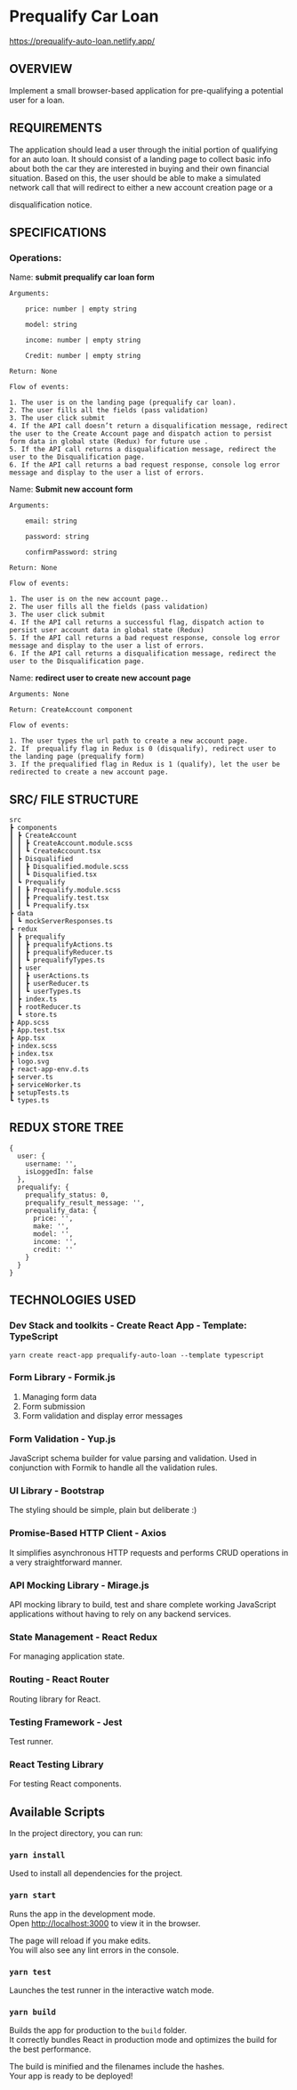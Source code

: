 # Prequalify Car Loan
https://prequalify-auto-loan.netlify.app/


## OVERVIEW

Implement a small browser-based application for pre-qualifying a potential user for a loan.


## REQUIREMENTS

The application should lead a user through the initial portion of qualifying for an auto loan. It should consist of a landing page to collect basic info about both the car they are interested in buying and their own financial situation. Based on this, the user should be able to make a simulated network call that will redirect to either a new account creation page or a 

disqualification notice.


## SPECIFICATIONS


### **Operations:**

  Name: **submit prequalify car loan form**

	Arguments:

		price: number | empty string

		model: string

		income: number | empty string

		Credit: number | empty string

	Return: None

	Flow of events: 
  
    1. The user is on the landing page (prequalify car loan).
    2. The user fills all the fields (pass validation)
    3. The user click submit 
    4. If the API call doesn’t return a disqualification message, redirect the user to the Create Account page and dispatch action to persist form data in global state (Redux) for future use .
    5. If the API call returns a disqualification message, redirect the user to the Disqualification page.
    6. If the API call returns a bad request response, console log error message and display to the user a list of errors.

Name: **Submit new account form**

	Arguments:

		email: string

		password: string

		confirmPassword: string

	Return: None

	Flow of events: 
  
    1. The user is on the new account page..
    2. The user fills all the fields (pass validation)
    3. The user click submit 
    4. If the API call returns a successful flag, dispatch action to persist user account data in global state (Redux)
    5. If the API call returns a bad request response, console log error message and display to the user a list of errors.
    6. If the API call returns a disqualification message, redirect the user to the Disqualification page.

Name: **redirect user to create new account page**

	Arguments: None

	Return: CreateAccount component

	Flow of events: 
  
    1. The user types the url path to create a new account page.
    2. If  prequalify flag in Redux is 0 (disqualify), redirect user to the landing page (prequalify form)
    3. If the prequalified flag in Redux is 1 (qualify), let the user be redirected to create a new account page.


## SRC/ FILE STRUCTURE


```
src
┣ components
┃ ┣ CreateAccount
┃ ┃ ┣ CreateAccount.module.scss
┃ ┃ ┗ CreateAccount.tsx
┃ ┣ Disqualified
┃ ┃ ┣ Disqualified.module.scss
┃ ┃ ┗ Disqualified.tsx
┃ ┗ Prequalify
┃ ┃ ┣ Prequalify.module.scss
┃ ┃ ┣ Prequalify.test.tsx
┃ ┃ ┗ Prequalify.tsx
┣ data
┃ ┗ mockServerResponses.ts
┣ redux
┃ ┣ prequalify
┃ ┃ ┣ prequalifyActions.ts
┃ ┃ ┣ prequalifyReducer.ts
┃ ┃ ┗ prequalifyTypes.ts
┃ ┣ user
┃ ┃ ┣ userActions.ts
┃ ┃ ┣ userReducer.ts
┃ ┃ ┗ userTypes.ts
┃ ┣ index.ts
┃ ┣ rootReducer.ts
┃ ┗ store.ts
┣ App.scss
┣ App.test.tsx
┣ App.tsx
┣ index.scss
┣ index.tsx
┣ logo.svg
┣ react-app-env.d.ts
┣ server.ts
┣ serviceWorker.ts
┣ setupTests.ts
┗ types.ts
```



## REDUX STORE TREE


```
{
  user: {
    username: '',
    isLoggedIn: false
  },
  prequalify: {
    prequalify_status: 0,
    prequalify_result_message: '',
    prequalify_data: {
      price: '',
      make: '',
      model: '',
      income: '',
      credit: ''
    }
  }
}
```



## TECHNOLOGIES USED


### **Dev Stack and toolkits - Create React App - Template: TypeScript**


```
yarn create react-app prequalify-auto-loan --template typescript
```



### **Form Library - Formik.js**



1. Managing form data
2. Form submission
3. Form validation and display error messages


### **Form Validation - Yup.js**

JavaScript schema builder for value parsing and validation. Used in conjunction with Formik to handle all the validation rules.


### **UI Library - Bootstrap**

The styling should be simple, plain but deliberate :)


### **Promise-Based HTTP Client - Axios**

It simplifies asynchronous HTTP requests and performs CRUD operations in a very straightforward manner.


### **API Mocking Library - Mirage.js**

API mocking library to build, test and share complete working JavaScript applications without having to rely on any backend services.


### **State Management - React Redux**

For managing application state. 


### **Routing - React Router**

Routing library for React. 


### **Testing Framework - Jest**

Test runner.


### **React Testing Library**

For testing React components.


## Available Scripts


In the project directory, you can run:

### `yarn install`

Used to install all dependencies for the project.

### `yarn start`

Runs the app in the development mode.<br />
Open [http://localhost:3000](http://localhost:3000) to view it in the browser.

The page will reload if you make edits.<br />
You will also see any lint errors in the console.

### `yarn test`

Launches the test runner in the interactive watch mode.<br />

### `yarn build`

Builds the app for production to the `build` folder.<br />
It correctly bundles React in production mode and optimizes the build for the best performance.

The build is minified and the filenames include the hashes.<br />
Your app is ready to be deployed!

